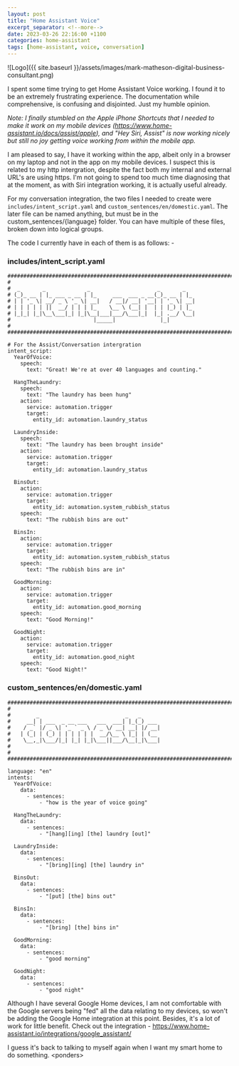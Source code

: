 ```yaml
---
layout: post
title: "Home Assistant Voice"
excerpt_separator: <!--more-->
date: 2023-03-26 22:16:00 +1100
categories: home-assistant
tags: [home-assistant, voice, conversation]
---
```


![Logo]({{ site.baseurl }}/assets/images/mark-matheson-digital-business-consultant.png)

I spent some time trying to get Home Assistant Voice working. I found it to be an extremely frustrating experience. The documentation while comprehensive, is confusing and disjointed. Just my humble opinion.

<!--more-->

_Note: I finally stumbled on the Apple iPhone Shortcuts that I needed to make it work on my mobile devices (<https://www.home-assistant.io/docs/assist/apple>), and "Hey Siri, Assist" is now working nicely but still no joy getting voice working from within the mobile app._

I am pleased to say, I have it working within the app, albeit only in a browser on my laptop and not in the app on my mobile devices. I suspect this is related to my http intergration, despite the fact both my internal and external URL's are using https. I'm not going to spend too much time diagnosing that at the moment, as with Siri integration working, it is actually useful already.

For my conversation integration, the two files I needed to create were `includes/intent_script.yaml` and `custom_sentences/en/domestic.yaml`. The later file can be named anything, but must be in the custom_sentences/{language} folder. You can have multiple of these files, broken down into logical groups.

The code I currently have in each of them is as follows: -

### includes/intent_script.yaml

```
#################################################################################
#
#  _       _             _                     _       _
# (_)_ __ | |_ ___ _ __ | |_     ___  ___ _ __(_)_ __ | |_
# | | '_ \| __/ _ \ '_ \| __|   / __|/ __| '__| | '_ \| __|
# | | | | | ||  __/ | | | |_    \__ \ (__| |  | | |_) | |_
# |_|_| |_|\__\___|_| |_|\__|___|___/\___|_|  |_| .__/ \__|
#                          |_____|              |_|
#
#################################################################################

# For the Assist/Conversation intergration
intent_script:
  YearOfVoice:
    speech:
      text: "Great! We're at over 40 languages and counting."

  HangTheLaundry:
    speech:
      text: "The laundry has been hung"
    action:
      service: automation.trigger
      target:
        entity_id: automation.laundry_status

  LaundryInside:
    speech:
      text: "The laundry has been brought inside"
    action:
      service: automation.trigger
      target:
        entity_id: automation.laundry_status

  BinsOut:
    action:
      service: automation.trigger
      target:
        entity_id: automation.system_rubbish_status
    speech:
      text: "The rubbish bins are out"

  BinsIn:
    action:
      service: automation.trigger
      target:
        entity_id: automation.system_rubbish_status
    speech:
      text: "The rubbish bins are in"

  GoodMorning:
    action:
      service: automation.trigger
      target:
        entity_id: automation.good_morning
    speech:
      text: "Good Morning!"

  GoodNight:
    action:
      service: automation.trigger
      target:
        entity_id: automation.good_night
    speech:
      text: "Good Night!"
```

### custom_sentences/en/domestic.yaml

```
#################################################################################
#
#        _                           _   _
#     __| | ___  _ __ ___   ___  ___| |_(_) ___
#    / _` |/ _ \| '_ ` _ \ / _ \/ __| __| |/ __|
#   | (_| | (_) | | | | | |  __/\__ \ |_| | (__
#    \__,_|\___/|_| |_| |_|\___||___/\__|_|\___|
#
#
#################################################################################

language: "en"
intents:
  YearOfVoice:
    data:
      - sentences:
          - "how is the year of voice going"

  HangTheLaundry:
    data:
      - sentences:
          - "[hang][ing] [the] laundry [out]"

  LaundryInside:
    data:
      - sentences:
          - "[bring][ing] [the] laundry in"

  BinsOut:
    data:
      - sentences:
          - "[put] [the] bins out"

  BinsIn:
    data:
      - sentences:
          - "[bring] [the] bins in"

  GoodMorning:
    data:
      - sentences:
          - "good morning"

  GoodNight:
    data:
      - sentences:
          - "good night"
```

Although I have several Google Home devices, I am not comfortable with the Google servers being "fed" all the data relating to my devices, so won't be adding the Google Home integration at this point. Besides, it's a lot of work for little benefit. Check out the integration - <https://www.home-assistant.io/integrations/google_assistant/>

I guess it's back to talking to myself again when I want my smart home to do something. \<ponders>
